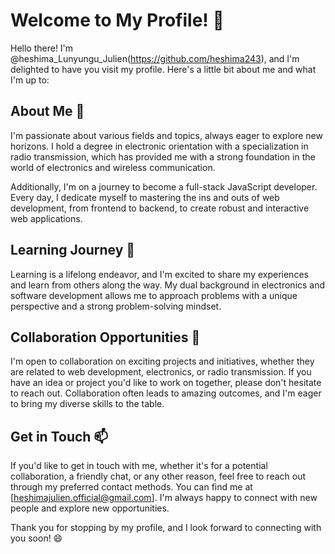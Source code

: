 # Welcome to My Profile! 👋

Hello there! I'm @heshima_Lunyungu_Julien(https://github.com/heshima243), and I'm delighted to have you visit my profile. Here's a little bit about me and what I'm up to:

## About Me 👀

I'm passionate about various fields and topics, always eager to explore new horizons. I hold a degree in electronic orientation with a specialization in radio transmission, which has provided me with a strong foundation in the world of electronics and wireless communication. 

Additionally, I'm on a journey to become a full-stack JavaScript developer. Every day, I dedicate myself to mastering the ins and outs of web development, from frontend to backend, to create robust and interactive web applications.

## Learning Journey 🌱

Learning is a lifelong endeavor, and I'm excited to share my experiences and learn from others along the way. My dual background in electronics and software development allows me to approach problems with a unique perspective and a strong problem-solving mindset.

## Collaboration Opportunities 💞️

I'm open to collaboration on exciting projects and initiatives, whether they are related to web development, electronics, or radio transmission. If you have an idea or project you'd like to work on together, please don't hesitate to reach out. Collaboration often leads to amazing outcomes, and I'm eager to bring my diverse skills to the table.

## Get in Touch 📫

If you'd like to get in touch with me, whether it's for a potential collaboration, a friendly chat, or any other reason, feel free to reach out through my preferred contact methods. You can find me at [heshimajulien.official@gmail.com]. I'm always happy to connect with new people and explore new opportunities.

Thank you for stopping by my profile, and I look forward to connecting with you soon! 😄
